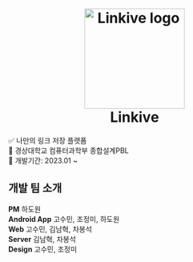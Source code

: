 <h1 align="center">
  <img alt="Linkive logo" src="https://user-images.githubusercontent.com/76805879/229301824-3f774e24-ceec-4444-a660-d5daf4c4bb22.png" width="200px"/><br/>
  Linkive
</h1>

<p align="left">✅ 나만의 링크 저장 플랫폼<br/>
🏢 경상대학교 컴퓨터과학부 종합설계PBL<br/>
📅 개발기간: 2023.01 ~<br/></p>
  
  
## 개발 팀 소개
**PM** 하도원  
**Android App** 고수민, 조정미, 하도원  
**Web** 고수민, 김남혁, 차봉석  
**Server** 김남혁, 차봉석  
**Design** 고수민, 조정미  
